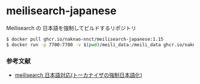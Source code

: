 # meilisearch-japanese

Meilisearch の 日本語を強制してビルドするリポジトリ

```sh
$ docker pull ghcr.io/naknao-nnct/meilisearch-japanese:1.15
$ docker run -p 7700:7700 -v $(pwd)/meili_data:/meili_data ghcr.io/naknao-nnct/meilisearch-japanese:1.15
```

### 参考文献
* [meilisearch 日本語対応(トーカナイザの強制日本語化)](https://qiita.com/kesuzuki/items/1e9c236bf59082d84655)

